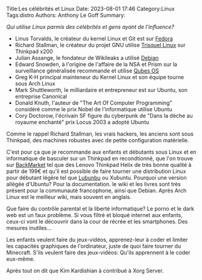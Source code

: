 Title:Les célébrités et Linux
Date: 2023-08-01 17:46
Category:Linux
Tags:distro
Authors: Anthony Le Goff
Summary:

*Qui utilise Linux parmis des célébrités et gens ayant de l'influence?*

* Linus Torvalds, le créateur du kernel Linux et Git est sur [Fedora](https://fedoraproject.org/fr/)
* Richard Stallman, le créateur du projet GNU utilise [Trisquel Linux](https://trisquel.info/fr) sur Thinkpad x200
* Julian Assange, le fondateur de Wikileaks a utilisé [Debian](https://www.debian.org/index.fr.html)
* Edward Snowden, à l'origine de l'affaire de la NSA et Prism sur la surveillance généralisée recommande et utilise [Qubes OS](https://www.qubes-os.org/)
* Greg K-H principal mainteneur du Kernel Linux et son équipe tourne sous Arch Linux
* Mark Shuttleworth, le milliardaire et entrepreneur est sur Ubuntu, son entreprise Canonical
* Donald Knuth, l'auteur de "The Art Of Computer Programming" considéré comme le prix Nobel de l'informatique utilise Ubuntu
* Cory Doctorow, l'écrivain SF figure du cyberpunk de "Dans la dèche au royaume enchanté" prix Locus 2003 a adopté Ubuntu


Comme le rappel Richard Stallman, les vrais hackers, les anciens sont sous Thinkpad, des machines robustes avec de petite configuration matérielle.

C'est pour ça que je recommande aux enfants et débutants sous Linux et en informatique de basculer sur un Thinkpad en recondtionné, que l'on trouve sur [BackMarket](https://www.backmarket.fr/fr-fr) tel que des Lenovo Thinkpad Helix de très bonne qualité à partir de 199€ et qu'il est possible de faire tourner une distribution Linux pour débutant légère tel que [Lubunbu](https://www.lubuntu.fr/) ou Xubuntu. Pourquoi une version allégée d'Ubuntu? Pour la documentation. le wiki et les livres sont très présent pour la communauté francophone, ainsi que Debian. Après Arch Linux est le meilleur wiki, mais souvent en anglais.

Que faire du contrôle parental et la liberté informatique? Le porno et le dark web est un faux problème. Si vous filtré et bloqué internet aux enfants, ceux-ci vont le découvrir dans la cour de récrée et les smartphones. Des mesures inutiles...

Les enfants veulent faire du jeux-vidéos, apprenez-leur à coder et limiter les capacités graphiques de l'ordinateur, juste de quoi faire tourner du Minecraft. S'ils veulent faire des jeux-vidéos: Qu'ils apprennent à le coder eux-même.

Après tout on dit que Kim Kardishian à contribué à Xorg Server. 